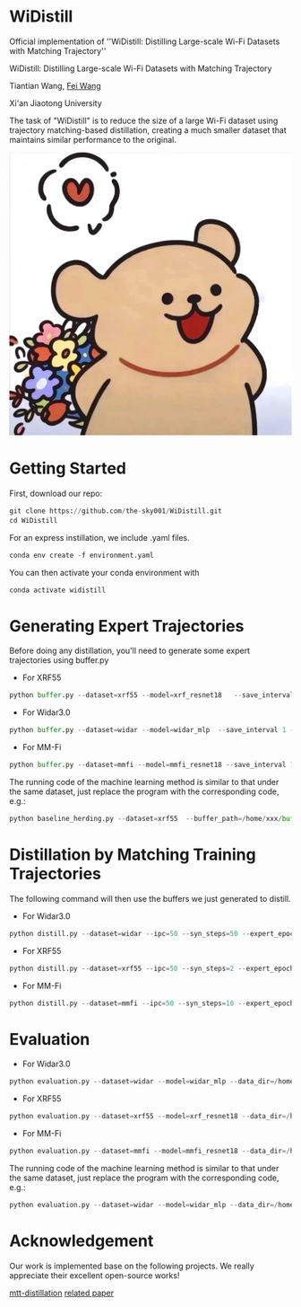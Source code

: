 # WiDistill
Official implementation of ''WiDistill: Distilling Large-scale Wi-Fi Datasets with Matching Trajectory''

WiDistill: Distilling Large-scale Wi-Fi Datasets with Matching Trajectory

Tiantian Wang,  [Fei Wang](https://scholar.google.com/citations?user=LKPpmXQAAAAJ&hl=en) 

Xi'an Jiaotong University

The task of "WiDistill" is to reduce the size of a large Wi-Fi dataset using trajectory matching-based distillation, creating a much smaller dataset that maintains similar performance to the original.

![1](figure/overview.jpg)

# Getting Started
First, download our repo:
```python
git clone https://github.com/the-sky001/WiDistill.git
cd WiDistill
```

For an express instillation, we include .yaml files.
```python
conda env create -f environment.yaml
 ```

You can then activate your conda environment with
```python
conda activate widistill
 ```

# Generating Expert Trajectories
Before doing any distillation, you'll need to generate some expert trajectories using buffer.py

* For XRF55
```python
python buffer.py --dataset=xrf55 --model=xrf_resnet18   --save_interval 1 --lr_teacher 0.01 --train_epochs=150 --num_experts=10 --buffer_path=/home/xxx/buffer/ --data_path=/home/xxx/xrf/new_data/
 ```

* For Widar3.0
```python
python buffer.py --dataset=widar --model=widar_mlp  --save_interval 1 --lr_teacher 0.01 --train_epochs=200 --num_experts=10 --buffer_path=/home/xxx/buffer --data_path=/home/xxx/Widardata2
 ```


* For MM-Fi
```python
python buffer.py --dataset=mmfi --model=mmfi_resnet18 --save_interval 1 --lr_teacher 0.1 --train_epochs=150 --num_experts=2 --buffer_path=/home/xxx/buffer/  --data_path=/home/xxx/mmfi
 ```
The running code of the machine learning method is similar to that under the same dataset, just replace the program with the corresponding code, e.g.:
```python
python baseline_herding.py --dataset=xrf55  --buffer_path=/home/xxx/buffer --data_path=/home/xxx/xrf/new_data/
 ```

# Distillation by Matching Training Trajectories
The following command will then use the buffers we just generated to distill.
* For Widar3.0
```python
python distill.py --dataset=widar --ipc=50 --syn_steps=50 --expert_epochs=2 --max_start_epoch=10 --dsa=True --load_all --lr_img=10 --batch_syn=2000 --lr_lr=1e-07 --model=widar_mlp --lr_teacher=0.01 --buffer_path=/home/xxx/result --data_path=/home/xxx/Widardata2
 ```
* For XRF55
```python
python distill.py --dataset=xrf55 --ipc=50 --syn_steps=2 --expert_epochs=2 --max_start_epoch=15 --lr_img=100 --lr_lr=1e-05 --model=xrf_resnet18 --lr_teacher=0.1 --batch_syn=20 --buffer_path=/home/xxx/buffer --data_path=/home/xxx/xrf/new_data/
 ```
  
* For MM-Fi
```python
python distill.py --dataset=mmfi --ipc=50 --syn_steps=10 --expert_epochs=2 --max_start_epoch=15   --lr_img=1000 --lr_lr=1e-05 --model=mmfi_resnet18 --lr_teacher=0.01 --buffer_path=/home/xxx/ --data_path=/home/xxx/mmfi_new2
 ```





# Evaluation

* For Widar3.0
```python
python evaluation.py --dataset=widar --model=widar_mlp --data_dir=/home/xxx/images_best.pt --label_dir=/home/xxx/labels_best.pt
 ```

* For XRF55
```python
python evaluation.py --dataset=xrf55 --model=xrf_resnet18 --data_dir=/home/xxx/images_best.pt --label_dir=/home/xxx/labels_best.pt
 ```
  
* For MM-Fi
```python
python evaluation.py --dataset=mmfi --model=mmfi_resnet18 --data_dir=/home/xxx/images_best.pt --label_dir=/home/xxx/labels_best.pt
 ```

The running code of the machine learning method is similar to that under the same dataset, just replace the program with the corresponding code, e.g.:
```python
python evaluation.py --dataset=widar --model=widar_mlp --data_dir=/home/xxx/selected_features_ipc50.pt --label_dir=/home/xxx/selected_labels_ipc50.pt 
 ```



# Acknowledgement

Our work is implemented base on the following projects. We really appreciate their excellent open-source works!

[mtt-distillation](https://github.com/GeorgeCazenavette/mtt-distillation) [related paper](https://arxiv.org/abs/2203.11932)









